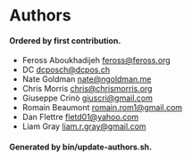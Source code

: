 # Authors

#### Ordered by first contribution.

- Feross Aboukhadijeh <feross@feross.org>
- DC <dcposch@dcpos.ch>
- Nate Goldman <nate@ngoldman.me>
- Chris Morris <chris@chrismorris.org>
- Giuseppe Crinò <giuscri@gmail.com>
- Romain Beaumont <romain.rom1@gmail.com>
- Dan Flettre <fletd01@yahoo.com>
- Liam Gray <liam.r.gray@gmail.com>

#### Generated by bin/update-authors.sh.

